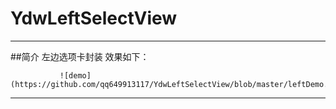 # YdwLeftSelectView

***
##简介
左边选项卡封装   效果如下：

               ![demo](https://github.com/qq649913117/YdwLeftSelectView/blob/master/leftDemo.gif)

***